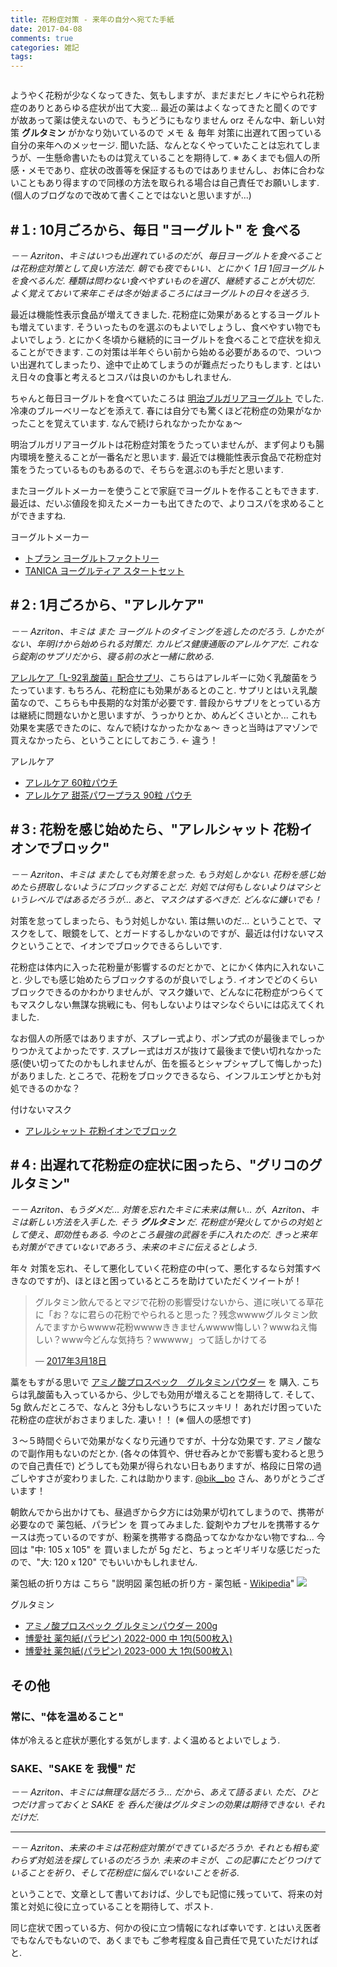 ```yaml
---
title: 花粉症対策 - 来年の自分へ宛てた手紙
date: 2017-04-08
comments: true
categories: 雑記
tags:
---
```


![]()

ようやく花粉が少なくなってきた、気もしますが、まだまだヒノキにやられ花粉症のありとあらゆる症状が出て大変... 最近の薬はよくなってきたと聞くのですが故あって薬は使えないので、もうどうにもなりません orz
そんな中、新しい対策 **グルタミン** がかなり効いているので メモ ＆ 毎年 対策に出遅れて困っている自分の来年へのメッセージ. 聞いた話、なんとなくやっていたことは忘れてしまうが、一生懸命書いたものは覚えていることを期待して.
※ あくまでも個人の所感・メモであり、症状の改善等を保証するものではありませんし、お体に合わないこともあり得ますので同様の方法を取られる場合は自己責任でお願いします. (個人のブログなので改めて書くことではないと思いますが...)


## #１: 10月ごろから、毎日 "ヨーグルト" を 食べる
*－－ Azriton、キミはいつも出遅れているのだが、毎日ヨーグルトを食べることは花粉症対策として良い方法だ. 朝でも夜でもいい、とにかく 1日 1回ヨーグルトを食べるんだ. 種類は問わない食べやすいものを選び、継続することが大切だ. よく覚えておいて来年こそは冬が始まるころにはヨーグルトの日々を送ろう.*

最近は機能性表示食品が増えてきました. 花粉症に効果があるとするヨーグルトも増えています. そういったものを選ぶのもよいでしょうし、食べやすい物でもよいでしょう. とにかく冬頃から継続的にヨーグルトを食べることで症状を抑えることができます.
この対策は半年ぐらい前から始める必要があるので、ついつい出遅れてしまったり、途中で止めてしまうのが難点だったりもします. とはいえ日々の食事と考えるとコスパは良いのかもしれません.

ちゃんと毎日ヨーグルトを食べていたころは [明治ブルガリアヨーグルト](http://www.meijibulgariayogurt.com/product/450g-LB81-plain.html) でした. 冷凍のブルーベリーなどを添えて. 春には自分でも驚くほど花粉症の効果がなかったことを覚えています. なんで続けられなかったかなぁ～

明治ブルガリアヨーグルトは花粉症対策をうたっていませんが、まず何よりも腸内環境を整えることが一番名だと思います. 最近では機能性表示食品で花粉症対策をうたっているものもあるので、そちらを選ぶのも手だと思います.

またヨーグルトメーカーを使うことで家庭でヨーグルトを作ることもできます. 最近は、だいぶ値段を抑えたメーカーも出てきたので、よりコスパを求めることができますね.

ヨーグルトメーカー
- [トプラン ヨーグルトファクトリー](https://amazon.jp/dp/B011REIANG)
- [TANICA ヨーグルティア スタートセット](https://amazon.jp/dp/B002SV0BL2)


## #２: 1月ごろから、"アレルケア"
*－－ Azriton、キミは また ヨーグルトのタイミングを逃したのだろう. しかたがない、年明けから始められる対策だ. カルピス健康通販のアレルケアだ. これなら錠剤のサプリだから、寝る前の水と一緒に飲める.*

[アレルケア「L-92乳酸菌」配合サプリ](https://www.calpis-shop.jp/products/l92_tab.html)、こちらはアレルギーに効く乳酸菌をうたっています. もちろん、花粉症にも効果があるとのこと.
サプリとはいえ乳酸菌なので、こちらも中長期的な対策が必要です. 普段からサプリをとっている方は継続に問題ないかと思いますが、うっかりとか、めんどくさいとか...
これも効果を実感できたのに、なんで続けなかったかなぁ～ きっと当時はアマゾンで買えなかったら、ということにしておこう. ← 違う！

アレルケア
- [アレルケア 60粒パウチ](https://www.amazon.co.jp/dp/B008KWNEHQ)
- [アレルケア 甜茶パワープラス 90粒 パウチ](https://www.amazon.co.jp/dp/B06W9HF1VC)


## #３: 花粉を感じ始めたら、"アレルシャット 花粉イオンでブロック"
*－－ Azriton、キミは またしても対策を怠った. もう対処しかない. 花粉を感じ始めたら摂取しないようにブロックすることだ. 対処では何もしないよりはマシというレベルではあるだろうが... あと、マスクはするべきだ. どんなに嫌いでも！*

対策を怠ってしまったら、もう対処しかない. 策は無いのだ...
ということで、マスクをして、眼鏡をして、とガードするしかないのですが、最近は付けないマスクということで、イオンでブロックできるらしいです.

花粉症は体内に入った花粉量が影響するのだとかで、とにかく体内に入れないこと. 少しでも感じ始めたらブロックするのが良いでしょう. イオンでどのくらいブロックできるのかわかりませんが、マスク嫌いで、どんなに花粉症がつらくてもマスクしない無謀な挑戦にも、何もしないよりはマシなぐらいには応えてくれました.

なお個人の所感ではありますが、スプレー式より、ポンプ式のが最後までしっかりつかえてよかったです. スプレー式はガスが抜けて最後まで使い切れなかった感(使い切ってたのかもしれませんが、缶を振るとシャプシャプして悔しかった)がありました.
ところで、花粉をブロックできるなら、インフルエンザとかも対処できるのかな？

付けないマスク
- [アレルシャット 花粉イオンでブロック](https://www.amazon.co.jp/dp/B009Z8R9J8)


## #４: 出遅れて花粉症の症状に困ったら、"グリコのグルタミン"
*－－ Azriton、もうダメだ... 対策を忘れたキミに未来は無い...*
*が、Azriton、キミは新しい方法を入手した. そう **グルタミン** だ. 花粉症が発火してからの対処として使え、即効性もある. 今のところ最強の武器を手に入れたのだ. きっと来年も対策ができていないであろう、未来のキミに伝えるとしよう.*

年々 対策を忘れ、そして悪化していく花粉症の中(って、悪化するなら対策すべきなのですが)、ほとほと困っているところを助けていただくツイートが！

<blockquote class="twitter-tweet" data-lang="ja"><p lang="ja" dir="ltr">グルタミン飲んでるとマジで花粉の影響受けないから、道に咲いてる草花に「お？なに君らの花粉でやられると思った？残念wwwwグルタミン飲んでますからwwww花粉wwwwききませんwwww悔しい？wwwねえ悔しい？www今どんな気持ち？wwwww」って話しかけてる</p>&mdash; <a href="https://twitter.com/bik__bo/status/842945850452013057">2017年3月18日</a></blockquote>
<script async src="//platform.twitter.com/widgets.js" charset="utf-8"></script>

藁をもすがる思いで [アミノ酸プロスペック　グルタミンパウダー](http://www.powerproduction.jp/products/glt/) を 購入. こちらは乳酸菌も入っているから、少しでも効用が増えることを期待して. そして、5g 飲んだところで、なんと 3分もしないうちにスッキリ！ あれだけ困っていた花粉症の症状がおさまりました. 凄い！！ (※ 個人の感想です)

３～５時間ぐらいで効果がなくなり元通りですが、十分な効果です. アミノ酸なので副作用もないのだとか. (各々の体質や、併せ呑みとかで影響も変わると思うので自己責任で)
どうしても効果が得られない日もありますが、格段に日常の過ごしやすさが変わりました. これは助かります. [@bik__bo](https://twitter.com/bik__bo) さん、ありがとうございます！

朝飲んでから出かけても、昼過ぎから夕方には効果が切れてしまうので、携帯が必要なので 薬包紙、パラピン を 買ってみました. 錠剤やカプセルを携帯するケースは売っているのですが、粉薬を携帯する商品ってなかなかない物ですね... 今回は "中: 105 x 105" を 買いましたが 5g だと、ちょっとギリギリな感じだったので、"大: 120 x 120" でもいいかもしれません.

薬包紙の折り方は こちら "説明図 薬包紙の折り方 - 薬包紙 - [Wikipedia](https://ja.wikipedia.org/wiki/%E8%96%AC%E5%8C%85%E7%B4%99)"
![](https://upload.wikimedia.org/wikipedia/ja/c/c5/%E8%AA%AC%E6%98%8E%E5%9B%B3_%E8%96%AC%E5%8C%85%E7%B4%99%E3%81%AE%E6%8A%98%E3%82%8A%E6%96%B9.PNG)


グルタミン
- [アミノ酸プロスペック グルタミンパウダー 200g](https://www.amazon.co.jp/dp/B005VTRH2Y)
- [博愛社 薬包紙(パラピン) 2022-000 中 1包(500枚入)](https://www.amazon.co.jp/dp/B005GDWBTE)
- [博愛社 薬包紙(パラピン) 2023-000 大 1包(500枚入)](https://www.amazon.co.jp/dp/B005GDWBYO)


## その他

### 常に、"体を温めること"
体が冷えると症状が悪化する気がします. よく温めるとよいでしょう.

### SAKE、"SAKE を 我慢" だ
*－－ Azriton、キミには無理な話だろう... だから、あえて語るまい. ただ、ひとつだけ言っておくと SAKE を 呑んだ後はグルタミンの効果は期待できない. それだけだ.*



- - - -
*－－ Azriton、未来のキミは花粉症対策ができているだろうか. それとも相も変わらず対処法を探しているのだろうか. 未来のキミが、この記事にたどりつけていることを祈り、そして花粉症に悩んでいないことを祈る.*

ということで、文章として書いておけば、少しでも記憶に残っていて、将来の対策と対処に役に立っていることを期待して、ポスト.

同じ症状で困っている方、何かの役に立つ情報になれば幸いです. とはいえ医者でもなんでもないので、あくまでも ご参考程度＆自己責任で見ていただければと.
